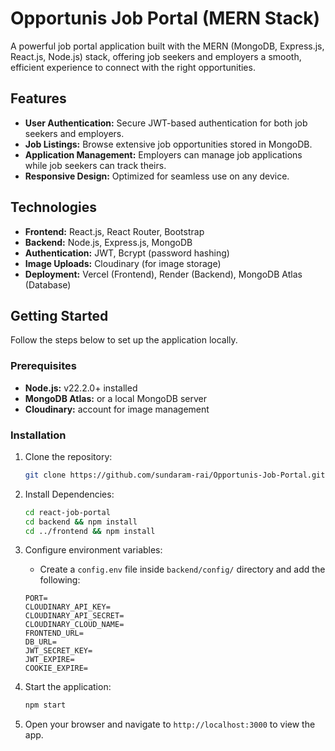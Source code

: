 # Opportunis Job Portal (MERN Stack)

A powerful job portal application built with the MERN (MongoDB, Express.js, React.js, Node.js) stack, offering job seekers and employers a smooth, efficient experience to connect with the right opportunities.

## Features

- **User Authentication:** Secure JWT-based authentication for both job seekers and employers.
- **Job Listings:** Browse extensive job opportunities stored in MongoDB.
- **Application Management:** Employers can manage job applications while job seekers can track theirs.
- **Responsive Design:** Optimized for seamless use on any device.

## Technologies

- **Frontend:** React.js, React Router, Bootstrap
- **Backend:** Node.js, Express.js, MongoDB
- **Authentication:** JWT, Bcrypt (password hashing)
- **Image Uploads:** Cloudinary (for image storage)
- **Deployment:** Vercel (Frontend), Render (Backend), MongoDB Atlas (Database)

## Getting Started

Follow the steps below to set up the application locally.

### Prerequisites

- **Node.js:** v22.2.0+ installed
- **MongoDB Atlas:** or a local MongoDB server
- **Cloudinary:** account for image management

### Installation

1. Clone the repository:
   ```sh
   git clone https://github.com/sundaram-rai/Opportunis-Job-Portal.git
   ```

2. Install Dependencies:
   ```sh
   cd react-job-portal
   cd backend && npm install
   cd ../frontend && npm install
   ```
   
3. Configure environment variables:
   - Create a `config.env` file inside `backend/config/` directory and add the following:
   ```env
   PORT=
   CLOUDINARY_API_KEY=
   CLOUDINARY_API_SECRET=
   CLOUDINARY_CLOUD_NAME=
   FRONTEND_URL=
   DB_URL=
   JWT_SECRET_KEY=
   JWT_EXPIRE=
   COOKIE_EXPIRE=
   ```

4. Start the application:
   ```sh
   npm start
   ```
5. Open your browser and navigate to `http://localhost:3000` to view the app.

